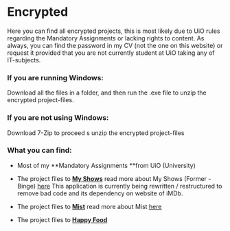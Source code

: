 # Encrypted
Here you can find all encrypted projects, this is most likely due to UiO rules regarding the Mandatory Assignments or lacking rights to content. As always, you can find the password in my CV (not the one on this website) or request it provided that you are not currently student at UiO taking any of IT-subjects. 

### If you are running Windows:

Download all the files in a folder, and then run the .exe file to unzip the encrypted project-files.

### If you are not using Windows:

Download 7-Zip to proceed s unzip the encrypted project-files

### What you can find:

- Most of my **Mandatory Assignments **from UiO (University)

- The project files to [**My Shows**](https://github.com/Akisan98/encrypted/tree/master/My%20Shows) read more about My Shows (Former - Binge) [here](https://www.akisan.ml/binge/ ) This application is currently being rewritten / restructured to remove bad code and its dependency on website of iMDb.

- The project files to [**Mist**](https://github.com/Akisan98/encrypted/tree/master/Mist) read more about Mist [here](https://www.akisan.ml/mist/  )

- The project files to [**Happy Food**](https://github.com/Akisan98/encrypted/tree/master/Happy%20Food/Android)

  

